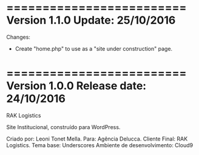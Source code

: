=========================
Version 1.1.0
Update: 25/10/2016
=========================
Changes:
- Create "home.php" to use as a "site under construction" page.

=========================
Version 1.0.0
Release date: 24/10/2016
=========================
RAK Logistics

Site Institucional, construído para WordPress.

Criado por: Leoni Tonet Mella.
Para: Agência Delucca.
Cliente Final: RAK Logistics.
Tema base: Underscores
Ambiente de desenvolvimento: Cloud9